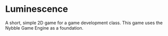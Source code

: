 # Luminescence
A short, simple 2D game for a game development class. This game uses the Nybble Game Engine as a foundation.
